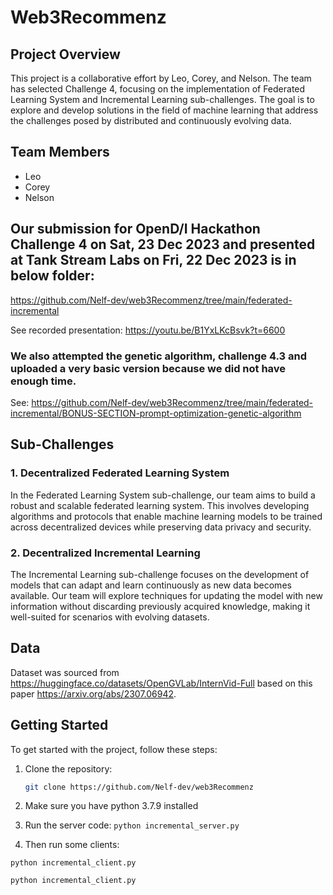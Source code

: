 # Web3Recommenz

## Project Overview

This project is a collaborative effort by Leo, Corey, and Nelson. The team has selected Challenge 4, focusing on the implementation of Federated Learning System and Incremental Learning sub-challenges. The goal is to explore and develop solutions in the field of machine learning that address the challenges posed by distributed and continuously evolving data.

## Team Members

- Leo
- Corey
- Nelson

## Our submission for OpenD/I Hackathon Challenge 4 on Sat, 23 Dec 2023 and presented at Tank Stream Labs on Fri, 22 Dec 2023 is in below folder:
https://github.com/Nelf-dev/web3Recommenz/tree/main/federated-incremental

See recorded presentation: https://youtu.be/B1YxLKcBsvk?t=6600

### We also attempted the genetic algorithm, challenge 4.3 and uploaded a very basic version because we did not have enough time.

See: https://github.com/Nelf-dev/web3Recommenz/tree/main/federated-incremental/BONUS-SECTION-prompt-optimization-genetic-algorithm

## Sub-Challenges

### 1. Decentralized Federated Learning System

In the Federated Learning System sub-challenge, our team aims to build a robust and scalable federated learning system. This involves developing algorithms and protocols that enable machine learning models to be trained across decentralized devices while preserving data privacy and security.

### 2. Decentralized Incremental Learning

The Incremental Learning sub-challenge focuses on the development of models that can adapt and learn continuously as new data becomes available. Our team will explore techniques for updating the model with new information without discarding previously acquired knowledge, making it well-suited for scenarios with evolving datasets.

## Data

Dataset was sourced from https://huggingface.co/datasets/OpenGVLab/InternVid-Full based on this paper https://arxiv.org/abs/2307.06942.

## Getting Started

To get started with the project, follow these steps:

1. Clone the repository:

   ```bash
   git clone https://github.com/Nelf-dev/web3Recommenz
   ```

2. Make sure you have python 3.7.9 installed

3. Run the server code:
`python incremental_server.py`

4. Then run some clients:

`python incremental_client.py`

`python incremental_client.py`

